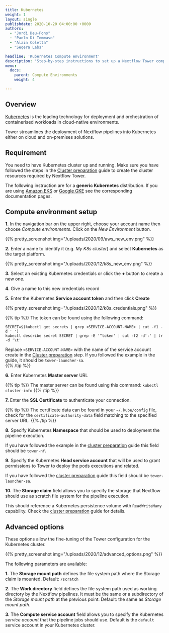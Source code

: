 ```yaml
---
title: Kubernetes
weight: 1
layout: single
publishdate: 2020-10-20 04:00:00 +0000
authors:
  - "Jordi Deu-Pons"
  - "Paolo Di Tommaso"
  - "Alain Coletta"
  - "Seqera Labs"

headline: 'Kubernetes Compute environment'
description: 'Step-by-step instructions to set up a Nextflow Tower compute environment for a Kubernetes cluster'
menu:
  docs:
    parent: Compute Environments
    weight: 4

---
```

## Overview

[Kubernetes](https://kubernetes.io/) is the leading technology for deployment and orchestration of containerised workloads in cloud-native environments.

Tower streamlines the deployment of Nextflow pipelines into Kubernetes either on
cloud and on-premises solutions.


## Requirement

You need to have Kubernetes cluster up and running. Make sure you have followed
the steps in the [Cluster preparation](https://github.com/seqeralabs/nf-tower-k8s) guide to create the cluster resources required by Nextflow Tower.

The following instruction are for a **generic Kubernetes** distribution. If you are using
[Amazon EKS](/docs/compute-envs/eks/) or [Google GKE](/docs/compute-envs/gke/) see the corresponding documentation pages.


## Compute environment setup  

**1.** In the navigation bar on the upper right, choose your account name then choose
*Compute environments*. Click on the *New Environment* button.

{{% pretty_screenshot img="/uploads/2020/09/aws_new_env.png" %}}


**2.** Enter a name to identify it (e.g. *My K8s cluster*) and select **Kubernetes** as the target
platform.

{{% pretty_screenshot img="/uploads/2020/12/k8s_new_env.png" %}}


**3.** Select an existing Kubernetes credentials or click the **+** button to create a new one.

**4.** Give a name to this new credentials record

**5.** Enter the Kubernetes **Service account token** and then click **Create**

{{% pretty_screenshot img="/uploads/2020/12/k8s_credentials.png" %}}
<br>


{{% tip %}}
The token can be found using the following command:

    SECRET=$(kubectl get secrets | grep <SERVICE-ACCOUNT-NAME> | cut -f1 -d ' ')
    kubectl describe secret SECRET | grep -E '^token' | cut -f2 -d':' | tr -d '\t'

Replace `<SERVICE-ACCOUNT-NAME>` with the name of the service account create in the [Cluster preparation](https://github.com/seqeralabs/nf-tower-k8s/blob/master/cluster-preparation.md#2-service-account--role-creation) step. 
If you followed the example in the guide, it should be `tower-launcher-sa`.
<br>
{{% /tip %}}


**6.** Enter Kubernetes **Master server** URL

{{% tip %}}
The master server can be found using this command: `kubectl cluster-info`
{{% /tip %}}

**7.** Enter the **SSL Certificate** to authenticate your connection. 

{{% tip %}}
The certificate data can be found in your `~/.kube/config` file, check for the `certificate-authority-data` field matching to the specified server URL.
{{% /tip %}}

**8.** Specify Kubernetes **Namespace** that should be used to deployment the pipeline execution. 

If you have followed the example in the [cluster preparation](https://github.com/seqeralabs/nf-tower-k8s/blob/master/cluster-preparation.md#2-service-account--role-creation) guide this field should be `tower-nf`.

**9.** Specify the Kubernetes **Head service account** that will be used to grant permissions to Tower to deploy the pods executions and related. 

If you have followed the [cluster preparation](https://github.com/seqeralabs/nf-tower-k8s/blob/master/cluster-preparation.md#2-service-account--role-creation) guide this field should be `tower-launcher-sa`. 

**10.** The **Storage claim** field allows you to specify the storage that Nextflow should use as 
scratch file system for the pipeline execution. 

This should reference a Kubernetes persistence volume with `ReadWriteMany` capability. 
Check the [cluster preparation](https://github.com/seqeralabs/nf-tower-k8s/blob/master/cluster-preparation.md#3-storage-configuration) guide for details. 

## Advanced options

These options allow the fine-tuning of the Tower configuration for the Kubernetes cluster. 


{{% pretty_screenshot img="/uploads/2020/12/advanced_options.png" %}}
<br>

The following parameters are available:

**1.** The **Storage mount path** defines the file system path where the Storage claim is mounted. Default: `/scratch`

**2.** The **Work directory** field defines the file system path used as working directory by the Nextflow pipelines. It must be the same or a subdirectory of the *Storage mount path* at the previous point. Default: the same as *Storage mount path*.

**3.** The  **Compute service account** field allows you to specify the Kubernetes *service account* that the pipeline jobs should use. Default is the `default` service account in your Kubernetes cluster.
